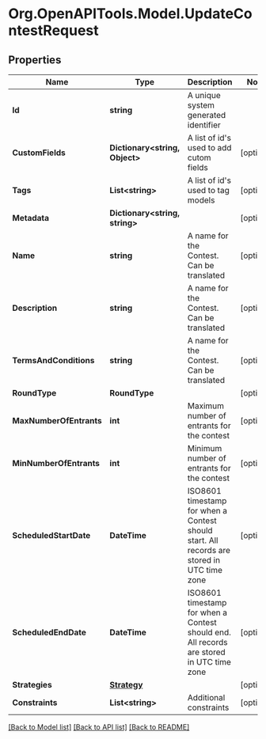 
# Org.OpenAPITools.Model.UpdateContestRequest

## Properties

Name | Type | Description | Notes
------------ | ------------- | ------------- | -------------
**Id** | **string** | A unique system generated identifier | 
**CustomFields** | **Dictionary&lt;string, Object&gt;** | A list of id&#39;s used to add cutom fields | [optional] 
**Tags** | **List&lt;string&gt;** | A list of id&#39;s used to tag models | [optional] 
**Metadata** | **Dictionary&lt;string, string&gt;** |  | [optional] 
**Name** | **string** | A name for the Contest. Can be translated | [optional] 
**Description** | **string** | A name for the Contest. Can be translated | [optional] 
**TermsAndConditions** | **string** | A name for the Contest. Can be translated | [optional] 
**RoundType** | **RoundType** |  | [optional] 
**MaxNumberOfEntrants** | **int** | Maximum number of entrants for the contest | [optional] 
**MinNumberOfEntrants** | **int** | Minimum number of entrants for the contest | [optional] 
**ScheduledStartDate** | **DateTime** | ISO8601 timestamp for when a Contest should start. All records are stored in UTC time zone | [optional] 
**ScheduledEndDate** | **DateTime** | ISO8601 timestamp for when a Contest should end. All records are stored in UTC time zone | [optional] 
**Strategies** | [**Strategy**](Strategy.md) |  | [optional] 
**Constraints** | **List&lt;string&gt;** | Additional constraints | [optional] 

[[Back to Model list]](../README.md#documentation-for-models)
[[Back to API list]](../README.md#documentation-for-api-endpoints)
[[Back to README]](../README.md)

